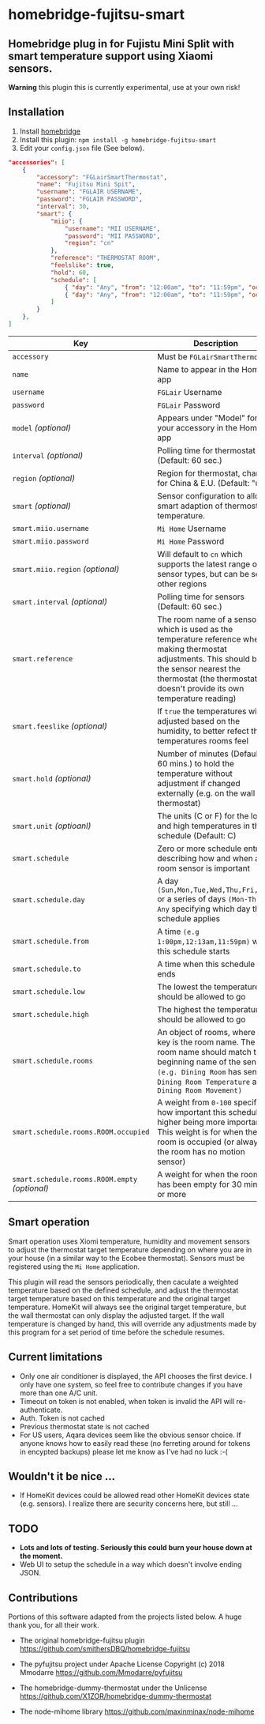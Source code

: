 # homebridge-fujitsu-smart
## Homebridge plug in for Fujistu Mini Split with smart temperature support using Xiaomi sensors.

**Warning** this plugin this is currently experimental, use at your own risk!

## Installation

1. Install [homebridge](https://github.com/nfarina/homebridge#installation-details)
2. Install this plugin: `npm install -g homebridge-fujitsu-smart`
3. Edit your `config.json` file (See below).

```json
"accessories": [
    {
        "accessory": "FGLairSmartThermostat",
        "name": "Fujitsu Mini Spit",
        "username": "FGLAIR USERNAME",
        "password": "FGLAIR PASSWORD",
        "interval": 30,
        "smart": {
            "miio": {
                "username": "MII USERNAME",
                "password": "MII PASSWORD",
                "region": "cn"
            },
            "reference": "THERMOSTAT ROOM",
            "feelslike": true,
            "hold": 60,
            "schedule": [
                { "day": "Any", "from": "12:00am", "to": "11:59pm", "occupied":  50, "empty":  0, "room": "THERMOSTAT ROOM" },
                { "day": "Any", "from": "12:00am", "to": "11:59pm", "occupied": 100, "empty":  0, "room": "Bedroom" }
            ]
        }
    },
]
```
| Key | Description |
| --- | --- |
| `accessory` | Must be `FGLairSmartThermostat` |
| `name` | Name to appear in the Home app |
| `username` | `FGLair` Username |
| `password` | `FGLair` Password |
| `model` _(optional)_ | Appears under "Model" for your accessory in the Home app |
| `interval` _(optional)_ | Polling time for thermostat (Default: 60 sec.) |
| `region` _(optional)_ | Region for thermostat, change for China & E.U. (Default: "us") |
| `smart` _(optional)_ | Sensor configuration to allow smart adaption of thermostat temperature. |
| `smart.miio.username` | `Mi Home` Username |
| `smart.miio.password` | `Mi Home` Password |
| `smart.miio.region` _(optional)_ | Will default to `cn` which supports the latest range of sensor types, but can be set to other regions |
| `smart.interval` _(optional)_ | Polling time for sensors (Default: 60 sec.) |
| `smart.reference` | The room name of a sensor which is used as the temperature reference when making thermostat adjustments. This should be the sensor nearest the thermostat (the thermostat API doesn't provide its own temperature reading) |
| `smart.feeslike` _(optional)_ | If `true` the temperatures will be adjusted based on the humidity, to better refect the temperatures rooms feel |
| `smart.hold` _(optional)_ | Number of minutes (Default: 60 mins.) to hold the temperature without adjustment if changed externally (e.g. on the wall thermostat)
| `smart.unit` _(optioanl)_ | The units (C or F) for the low and high temperatures in the schedule (Default: C) |
| `smart.schedule` | Zero or more schedule entries describing how and when a room sensor is important |
| `smart.schedule.day` | A day `(Sun,Mon,Tue,Wed,Thu,Fri,Sat)` or a series of days `(Mon-Thu)` or `Any` specifying which day this schedule applies |
| `smart.schedule.from` | A time `(e.g 1:00pm,12:13am,11:59pm)` when this schedule starts |
| `smart.schedule.to` | A time when this schedule ends |
| `smart.schedule.low` | The lowest the temperature should be allowed to go |
| `smart.schedule.high` | The highest the temperature should be allowed to go |
| `smart.schedule.rooms` | An object of rooms, where the key is the room name. The room name should match the beginning name of the sensor `(e.g. Dining Room` has sensors `Dining Room Temperature` and `Dining Room Movement)` |
| `smart.schedule.rooms.ROOM.occupied` | A weight from `0-100` specifying how important this schedule is, higher being more important. This weight is for when the room is occupied (or always if the room has no motion sensor) |
| `smart.schedule.rooms.ROOM.empty` _(optional)_ | A weight for when the room has been empty for 30 minutes or more |

## Smart operation
Smart operation uses Xiomi temperature, humidity and movement sensors to adjust the thermostat target temperature depending on where you are in your house (in a similar way to the Ecobee thermostat). Sensors must be registered using the `Mi Home` application.

This plugin will read the sensors periodically, then caculate a weighted temperature based on the defined schedule, and adjust the thermostat target temperature based on this temperature and the original target temperature. HomeKit will always see the original target temperature, but the wall thermostat can only display the adjusted target. If the wall temperature is changed by hand, this will override any adjustments made by this program for a set period of time before the schedule resumes.

## Current limitations
- Only one air conditioner is displayed, the API chooses the first device.  I only have one system, so feel free to contribute changes if you have more than one A/C unit.
- Timeout on token is not enabled, when token is invalid the API will re-authenticate.
- Auth. Token is not cached
- Previous thermostat state is not cached
- For US users, Aqara devices seem like the obvious sensor choice. If anyone knows how to easily read these (no ferreting around for tokens in encypted backups) please let me know as I've had no luck :-(

## Wouldn't it be nice ...
- If HomeKit devices could be allowed read other HomeKit devices state (e.g. sensors). I realize there are security concerns here, but still ...

## TODO
- **Lots and lots of testing. Seriously this could burn your house down at the moment.**
- Web UI to setup the schedule in a way which doesn't involve ending JSON.

## Contributions
Portions of this software adapted from the projects listed below.  A huge thank you, for all their work.

- The original homebridge-fujitsu plugin https://github.com/smithersDBQ/homebridge-fujitsu

- The pyfujitsu project under Apache License
Copyright (c) 2018 Mmodarre https://github.com/Mmodarre/pyfujitsu

- The homebridge-dummy-thermostat under the Unlicense
https://github.com/X1ZOR/homebridge-dummy-thermostat

- The node-mihome library https://github.com/maxinminax/node-mihome

